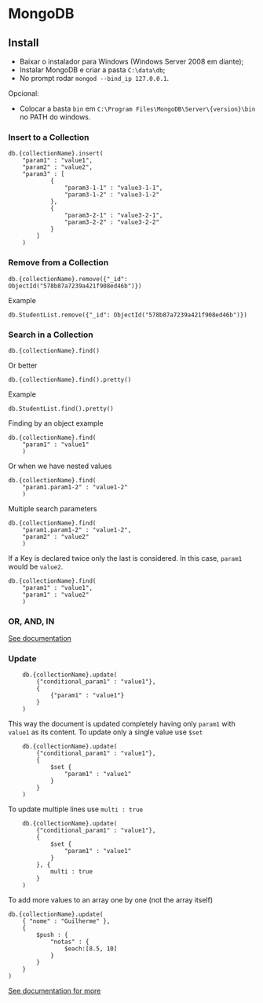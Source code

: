 # MongoDB

## Install

* Baixar o instalador para Windows (Windows Server 2008 em diante);
* Instalar MongoDB e criar a pasta ```C:\data\db```;
* No prompt rodar ```mongod --bind_ip 127.0.0.1```.

Opcional:

* Colocar a basta ```bin``` em ```C:\Program Files\MongoDB\Server\{version}\bin``` no PATH do windows.

### Insert to a Collection

	db.{collectionName}.insert(
		"param1" : "value1",
		"param2" : "value2",
		"param3" : [
				{
					"param3-1-1" : "value3-1-1",
					"param3-1-2" : "value3-1-2"
				},
				{
					"param3-2-1" : "value3-2-1",
					"param3-2-2" : "value3-2-2"
				}
			]
		)

### Remove from a Collection

	db.{collectionName}.remove({"_id": ObjectId("578b87a7239a421f908ed46b")})

Example

	db.StudentList.remove({"_id": ObjectId("578b87a7239a421f908ed46b")})

### Search in a Collection

	db.{collectionName}.find()

Or better

	db.{collectionName}.find().pretty()

Example

	db.StudentList.find().pretty()

Finding by an object example

	db.{collectionName}.find(
		"param1" : "value1"
		)

Or when we have nested values

	db.{collectionName}.find(
		"param1.param1-2" : "value1-2"
		)

Multiple search parameters

	db.{collectionName}.find(
		"param1.param1-2" : "value1-2",
		"param2" : "value2"
		)

If a Key is declared twice only the last is considered. In this case, ```param1``` would be ```value2```.

	db.{collectionName}.find(
		"param1" : "value1",
		"param1" : "value2"
		)

### OR, AND, IN

[See documentation](https://docs.mongodb.com/manual/reference/operator/query-logical/)

### Update

		db.{collectionName}.update(
			{"conditional_param1" : "value1"},
			{
				{"param1" : "value1"}
			}
		)

This way the document is updated completely having only ```param1``` with ```value1``` as its content. To update only a single value use ```$set```

		db.{collectionName}.update(
			{"conditional_param1" : "value1"},
			{
				$set {
					"param1" : "value1"
				}
			}
		)

To update multiple lines use ```multi : true```

		db.{collectionName}.update(
			{"conditional_param1" : "value1"},
			{
				$set {
					"param1" : "value1"
				}
			}, {
				multi : true
			}
		)

To add more values to an array one by one (not the array itself)

	db.{collectionName}.update(
		{ "nome" : "Guilherme" },
		{
			$push : {
				"notas" : {
					$each:[8.5, 10]
				}
			}
		}
	)

[See documentation for more](https://docs.mongodb.com/manual/reference/operator/update/)

